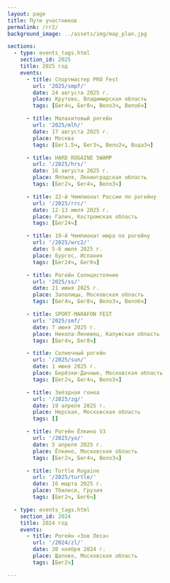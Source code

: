 ```yaml
---
layout: page
title: Пути участников
permalink: /rr2/
background_image: ../assets/img/map_plan.jpg

sections:
  - type: events_tags.html
    section_id: 2025
    title: 2025 год
    events:
      - title: Спортмастер PRO Fest
        url: '2025/smpf/'
        date: 24 августа 2025 г.
        place: Крутово, Владимирская область
        tags: [Бег4ч, Бег8ч, Вело3ч, Вело6ч]

      - title: Малахитовый рогейн
        url: '2025/mlh/'
        date: 17 августа 2025 г.
        place: Москва
        tags: [Бег1.5ч, Бег3ч, Вело2ч, Вода3ч]

      - title: HARD ROGAINE SWAMP
        url: '/2025/hrs/'
        date: 16 августа 2025 г.
        place: Яппиля, Ленинградская область
        tags: [Бег2ч, Бег4ч, Вело3ч]

      - title: 22-й Чемпионат России по рогейну
        url: '/2025/rrc/'
        date: 12-13 июля 2025 г.
        place: Галич, Костромская область
        tags: [Бег24ч]

      - title: 19-й Чемпионат мира по рогейну
        url: '/2025/wrc2/'
        date: 5-6 июля 2025 г.
        place: Бургос, Испания
        tags: [Бег24ч, Бег6ч]

      - title: Рогейн Солнцестояние
        url: '2025/ss/'
        date: 21 июня 2025 г.
        place: Заполицы, Московская область
        tags: [Бег4ч, Бег8ч, Вело3ч, Вело6ч]

      - title: SPORT-MARAFON FEST
        url: '2025/smf/'
        date: 7 июня 2025 г.
        place: Никола-Ленивец, Калужская область
        tags: [Бег4ч, Бег8ч]

      - title: Солнечный рогейн
        url: '/2025/sun/'
        date: 1 июня 2025 г.
        place: Берёзки-Дачные, Московская область
        tags: [Бег2ч, Бег4ч, Вело3ч]

      - title: Звёздная гонка
        url: '/2025/zg/'
        date: 19 апреля 2025 г.
        place: Нерская, Московская область
        tags: []

      - title: Рогейн Ёлкино V3
        url: '/2025/yo/'
        date: 5 апреля 2025 г.
        place: Ёлкино, Московская область
        tags: [Бег2ч, Бег4ч, Вело3ч]

      - title: Turtle Rogaine
        url: '/2025/turtle/'
        date: 16 марта 2025 г.
        place: Тбилиси, Грузия
        tags: [Бег2ч, Бег6ч]

  - type: events_tags.html
    section_id: 2024
    title: 2024 год
    events:
      - title: Рогейн «Зов Леса»
        url: '/2024/zl/'
        date: 30 ноября 2024 г.
        place: Щапово, Московская область
        tags: [Бег2ч]

---
```


<!--
* [Большое ночное ориентирование](/2024/bno/) — 9 ноября, Хорлово, Московская область.
* [Рогейн Спас-Каменка](/2024/sk/) — 26 октября, Спас-Каменка, Московская область.
* [Овощерогейнище](/2024/ov/) — 21 сентября, Королёв, Московская область.
* [**Рогейн Forest Adventure Осётр**](/2024/fa/) — 31 августа, Ильясово, Московская область.
* [**21-й Чемпионат России по рогейну**](/2024/rrc) — 17-18 августа, Тимонино, Нижегородская область.
* [Подкуст-рогейн](/2024/pk/) — 13 июля, пос.им.Цюрупы, Московская область.
* [Рогейн Молния](/2024/mln/) — 6 июля, Белопесоцкий, Московская область.
* [PRO рогейн О-Кунцево](/2024/pro/) — 16 июня, Нерская, Московская область.
* [SPORT-MARAFON FEST](/2024/smf/) — 8 июня, Никола-Ленивец, Калужская область.
* [Рогейн Альпийская горка](/2024/alp/) — 25 мая, Яхрома, Московская область.
* [Рогейн Уралхим Run Factory 1 час](/2024/lz) — 14 апреля, Лужники, Москва.
* [Звёздная гонка](/2024/zg/) — 13 апреля, Нерская, Московская область.
* [Городской рогейн Территория](/2024/tr/) — 7 апреля, Переделкино, Московская область.
* [Рогейн Лёд](/2024/ice/) — 9 марта, Лесной городок, Московская область.
* [Рогейн Супремус](/2024/supr/) — 18 февраля, Парк Малевича, Московская область.


## 2023 год

* [Аэророгейн 2.0](/2023/aero/) — 26 ноября, пос. Московский, Московская область.
* [Большое ночное ориентирование](/2023/bno/) — 11 ноября, Белопесоцкий, Московская область.
* [Перекати Питер](/2023/pp/) — 17 сентября, Санкт-Петербург.
* [Овощерогейнище](/2023/ov/) — 9 сентября, Королёв, Московская область.
* [Рогейн SURR](/2023/su/routes.html) — 26 августа, Куровское, Московская область.
* [**Рогейн Ёлкино-2**](/2023/fa/routes.html) — 1 июля, Ёлкино, Московская область.
* [SPORT-MARAFON FEST](/2023/smf/routes.html) — 3 июня, Никола-Ленивец, Калужская область.
* [Звёздная гонка](/2023/zg/routes.html) — 15 апреля, Осташово, Московская область.
* [Рогейн Территория](/2023/tr/) — 19 марта, Зеленоград, Москва.

## 2022 год

* [Большое ночное ориентирование](/2022/bno/res.html) — 12 ноября, пос.им.Цюрупы, Московская область.
* [Рудниковый рогейн](/2022/fa/results.html) — 17 сентября, Фосфоритный, Московская область.
* [Рогейн Жара](/2022/zh/) — 19 июня, Красногорск, Московская область.
* [Городской рогейн Пригород](/2022/pr/routes.html) — 15 мая, Красногорск, Московская область.
* [Звёздная гонка](/2022/zg/res.html) — 16 апреля, Хатунь, Московская область.
* [Городской рогейн Территория](/2022/tr/) — 20 марта, Парк Фили, Москва.
-->
